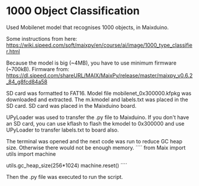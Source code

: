 # 1000 Object Classification

Used Mobilenet model that recognises 1000 objects, in Maixduino.

Some instructions from here: https://wiki.sipeed.com/soft/maixpy/en/course/ai/image/1000_type_classifier.html

Because the model is big (~4MB), you have to use minimum firmware (~700kB). Firmware from: https://dl.sipeed.com/shareURL/MAIX/MaixPy/release/master/maixpy_v0.6.2_84_g8fcd84a58

SD card was formatted to FAT16. Model file mobilenet_0x300000.kfpkg was downloaded and extracted. The m.kmodel and labels.txt was placed in the SD card. SD card was placed in the Maixduino board.

UPyLoader was used to transfer the .py file to Maixduino. If you don't have an SD card, you can use kflash to flash the kmodel to 0x300000 and use UPyLoader to transfer labels.txt to board also.

The terminal was opened and the next code was run to reduce GC heap size. Otherwise there would not be enough memory.
´´´´
from Maix import utils
import machine

utils.gc_heap_size(256*1024)
machine.reset()
´´´´

Then the .py file was executed to run the script.
